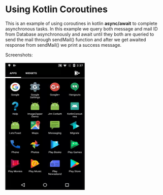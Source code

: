 # Using Kotlin Coroutines
This is an example of using coroutines in kotlin <b>async/await</b> to complete asynchronous tasks. In this example we query both message and mail ID from Database asynchronously and await until they both are queried to send the mail through sendMail() function and after we get awaited response from sendMail() we print a success message. 

Screenshots:
<br><br>
<img src="coroutines.gif" width="250px" height="400px"/>
